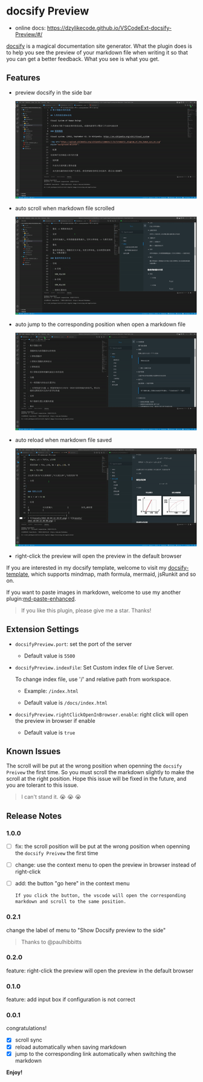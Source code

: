 # docsify Preview

- online docs: https://dzylikecode.github.io/VSCodeExt-docsify-Preview/#/

[docsify](https://docsify.js.org/#/) is a magical documentation site generator. What the plugin does is to help you see the preview of your markdown file when writing it so that you can get a better feedback. What you see is what you get.

## Features

- preview docsify in the side bar

  ![](assets/feature/preview.gif)

- auto scroll when markdown file scrolled

  ![](assets/feature/scroll-sync.gif)

- auto jump to the corresponding position when open a markdown file

  ![](assets/feature/jump.gif)

- auto reload when markdown file saved

  ![](assets/feature/reload.gif)

- right-click the preview will open the preview in the default browser

If you are interested in my docsify template, welcome to visit my [docsify-template](https://dzylikecode.github.io/#/blog/docsify/?id=template), which supports mindmap, math formula, mermaid, jsRunkit and so on.

If you want to paste images in markdown, welcome to use my another plugin:[md-paste-enhanced](https://marketplace.visualstudio.com/items?itemName=dzylikecode.md-paste-enhanced).

> If you like this plugin, please give me a star. Thanks!

## Extension Settings

- `docsifyPreview.port`: set the port of the server

  - Default value is `5500`

- `docsifyPreview.indexFile`: Set Custom index file of Live Server.

  To change index file, use '/' and relative path from workspace.

  - Example: `/index.html`

  - Default value is `/docs/index.html`

- `docsifyPreview.rightClickOpenInBrowser.enable`: right click will open the preview in browser if enable

  - Default value is `true`

## Known Issues

The scroll will be put at the wrong position when openning the `docsify Preivew` the first time. So you must scroll the markdown slightly to make the scroll at the right position. Hope this issue will be fixed in the future, and you are tolerant to this issue.

> I can't stand it. 😭 😭 😭

## Release Notes

### 1.0.0

- [ ] fix: the scroll position will be put at the wrong position when openning the `docsify Preivew` the first time
- [ ] change: use the context menu to open the preview in browser instead of right-click
- [ ] add: the button "go here" in the context menu

      If you click the button, the vscode will open the corresponding markdown and scroll to the same position.

### 0.2.1

change the label of menu to "Show Docsify preview to the side"

> Thanks to @paulhibbitts

### 0.2.0

feature: right-click the preview will open the preview in the default browser

### 0.1.0

feature: add input box if configuration is not correct

### 0.0.1

congratulations!

- [x] scroll sync
- [x] reload automatically when saving markdown
- [x] jump to the corresponding link automatically when switching the markdown

**Enjoy!**
